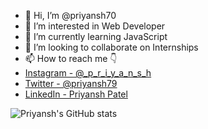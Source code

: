 - 👋 Hi, I’m @priyansh70
- 👀 I’m interested in Web Developer
- 🌱 I’m currently learning JavaScript
- 💞️ I’m looking to collaborate on Internships
- 📫 How to reach me 👇
- [Instagram - @_p_r_i_y_a_n_s_h](https://www.instagram.com/_p_r_i_y_a_n_s_h)
- [Twitter - @priyansh79](https://twitter.com/priyansh79)
- [LinkedIn - Priyansh Patel](https://www.linkedin.com/in/-priyanshpatel/)

![Priyansh's GitHub stats](https://github-readme-stats.vercel.app/api?username=priyansh70&theme=midnight-purple&show_icons=true)
